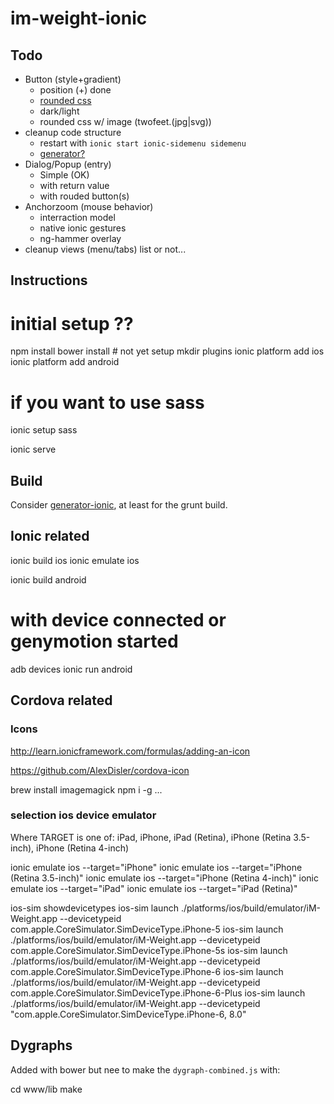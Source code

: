 # im-weight-ionic

## Todo

* Button (style+gradient)
  * position (+) done
  * [rounded css](http://css-tricks.com/circular-3d-buttons/)
  * dark/light
  * rounded css w/ image (twofeet.(jpg|svg))
* cleanup code structure
  * restart with `ionic start ionic-sidemenu sidemenu`
  * [generator?](https://github.com/diegonetto/generator-ionic)
* Dialog/Popup (entry)
  * Simple (OK)
  * with return value
  * with rouded button(s)
* Anchorzoom (mouse behavior)
  * interraction model
  * native ionic gestures
  * ng-hammer overlay
* cleanup views (menu/tabs) list or not... 

## Instructions

  # initial setup ??
  npm install 
  bower install  # not yet setup
  mkdir plugins
  ionic platform add ios
  ionic platform add android
  # if you want to use sass
  ionic setup sass

  ionic serve

## Build

Consider  [generator-ionic](https://github.com/diegonetto/generator-ionic), at least for the grunt build.

## Ionic related

  ionic build ios
  ionic emulate ios

  ionic build android
  # with device connected or genymotion started
  adb devices
  ionic run android


## Cordova related

### Icons

http://learn.ionicframework.com/formulas/adding-an-icon

https://github.com/AlexDisler/cordova-icon

  brew install imagemagick
  npm i -g ...

### selection ios device emulator

Where TARGET is one of: iPad, iPhone, iPad (Retina), iPhone (Retina 3.5-inch), iPhone (Retina 4-inch)

  ionic emulate ios --target="iPhone"
  ionic emulate ios --target="iPhone (Retina 3.5-inch)"
  ionic emulate ios --target="iPhone (Retina 4-inch)"
  ionic emulate ios --target="iPad"
  ionic emulate ios --target="iPad (Retina)"

  ios-sim showdevicetypes
  ios-sim launch ./platforms/ios/build/emulator/iM-Weight.app --devicetypeid com.apple.CoreSimulator.SimDeviceType.iPhone-5
  ios-sim launch ./platforms/ios/build/emulator/iM-Weight.app --devicetypeid com.apple.CoreSimulator.SimDeviceType.iPhone-5s
  ios-sim launch ./platforms/ios/build/emulator/iM-Weight.app --devicetypeid com.apple.CoreSimulator.SimDeviceType.iPhone-6
  ios-sim launch ./platforms/ios/build/emulator/iM-Weight.app --devicetypeid com.apple.CoreSimulator.SimDeviceType.iPhone-6-Plus
  ios-sim launch ./platforms/ios/build/emulator/iM-Weight.app --devicetypeid "com.apple.CoreSimulator.SimDeviceType.iPhone-6, 8.0"
  
## Dygraphs
Added with bower but nee to make the `dygraph-combined.js` with:

  cd www/lib
  make